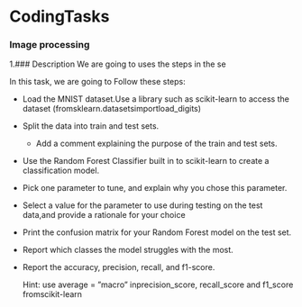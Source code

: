# CodingTasks

### Image processing 
1.### Description 
We are going to uses the steps in the se


In this task, we are going to Follow these steps:
- Load the MNIST dataset.Use a library such as scikit-learn to access the dataset (fromsklearn.datasetsimportload_digits)
- Split the data into train and test sets.
   - Add a comment explaining the purpose of the train and test sets.
- Use the Random Forest Classifier built in to scikit-learn to create a classification model. 
- Pick one parameter to tune, and explain why you chose this parameter.
- Select a value for the parameter to use during testing on the test data,and provide a rationale for your choice
- Print the confusion matrix for your Random Forest model on the test set.
- Report which classes the model struggles with the most.
- Report the accuracy, precision, recall, and f1-score. 

    Hint: use average = ”macro” inprecision_score, recall_score and f1_score fromscikit-learn
